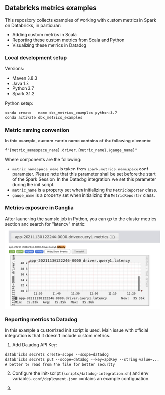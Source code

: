## Databricks metrics examples


This repository collects examples of working with custom metrics in Spark on Databricks, in particular:

* Adding custom metrics in Scala
* Reporting these custom metrics from Scala and Python
* Visualizing these metrics in Datadog 

### Local development setup

Versions:
* Maven 3.8.3
* Java 1.8
* Python 3.7
* Spark 3.1.2


Python setup:
```
conda create --name dbx_metrics_examples python=3.7
conda activate dbx_metrics_examples
```

### Metric naming convention 

In this example, custom metric name contains of the following elements:
```
f"{metric_namespace_name}.driver.{metric_name}.{gauge_name}"
```
Where components are the following:
* `metric_namespace_name` is taken from `spark.metrics.namespace` conf parameter. 
Please note that this parameter shall be set before the start of the Spark Session. In the Datadog integration, we set this parameter during the init script.
* `metric_name` is a property set when initializing the `MetricReporter` class.
* `gauge_name` is a property set when initializing the `MetricReporter` class.

### Metrics exposure in Ganglia

After launching the sample job in Python, you can go to the cluster metrics section and search for "latency" metric:

![Alt text](images/ganglia.png "Title")


### Reporting metrics to Datadog 


In this example a customized init script is used. Main issue with official integration is that it doesn't include custom metrics. 

1. Add Datadog API Key:
```
databricks secrets create-scope --scope=datadog
databricks secrets put --scope=datadog --key=apiKey --string-value=... # better to read from the file for better security
```

2. Configure the init-script (`scripts/datadog-integration.sh`) and env variables. `conf/deployment.json` contains an example configuration.

3. 
